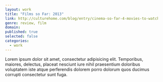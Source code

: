 ```yaml
---
layout: work
title: "Films so Far: 2013"
link: http://culturehome.com/blog/entry/cinema-so-far-4-movies-to-watch-in-2013/
genre: review, film
domain: 
published: true
selected: false
categories:
  - work
---
```


Lorem ipsum dolor sit amet, consectetur adipisicing elit. Temporibus, maiores, delectus, placeat nesciunt iure nihil praesentium doloribus voluptatem iste atque perferendis dolorem porro dolorum quos ducimus corrupti consectetur sunt fuga.